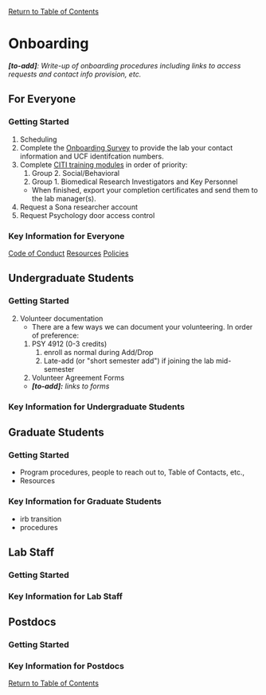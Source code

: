 [Return to Table of Contents](readme.md#table-of-contents)

# Onboarding
***[to-add]**: Write-up of onboarding procedures including links to access requests and contact info provision, 
etc.*

## For Everyone
### Getting Started
1. Scheduling
1. Complete the [Onboarding Survey](http://ucf.qualtrics.com/jfe/form/SV_1O1vnZagPjiplYh) to provide the lab your contact information and UCF identifcation numbers.
2. Complete [CITI training modules](http://www.research.ucf.edu/documents/PDF/IRB%20CITI%20training.pdf) in order of priority:
    1. Group 2. Social/Behavioral
    2. Group 1. Biomedical Research Investigators and Key Personnel
    - When finished, export your completion certificates and send them to the lab manager(s). 
3. Request a Sona researcher account
4. Request Psychology door access control
### Key Information for Everyone
[Code of Conduct](code-of-conduct.md)
[Resources](resources.md)
[Policies](policies.md)

## Undergraduate Students
### Getting Started
2. Volunteer documentation
    - There are a few ways we can document your volunteering. In order of preference:
    1. PSY 4912 (0-3 credits)
        1. enroll as normal during Add/Drop
        2. Late-add (or "short semester add") if joining the lab mid-semester
    3. Volunteer Agreement Forms
    - ***[to-add]:** links to forms*

### Key Information for Undergraduate Students

## Graduate Students
### Getting Started
- Program procedures, people to reach out to, Table of Contacts, etc.,
- Resources
### Key Information for Graduate Students
- irb transition
- procedures

## Lab Staff
### Getting Started
### Key Information for Lab Staff

## Postdocs
### Getting Started
### Key Information for Postdocs

[Return to Table of Contents](readme.md#table-of-contents)
